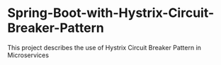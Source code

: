 # Spring-Boot-with-Hystrix-Circuit-Breaker-Pattern
This project describes the use of Hystrix Circuit Breaker Pattern in Microservices 
